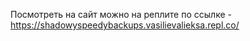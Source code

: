 Посмотреть на сайт можно на реплите по ссылке - https://shadowyspeedybackups.vasilievalieksa.repl.co/

